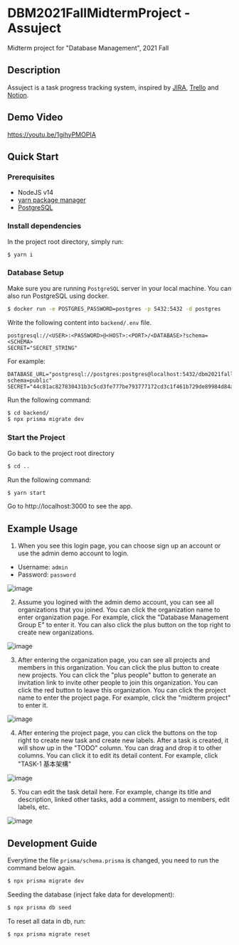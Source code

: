 # DBM2021FallMidtermProject - Assuject

Midterm project for "Database Management", 2021 Fall

## Description

Assuject is a task progress tracking system, inspired by [JIRA](https://www.atlassian.com/software/jira), [Trello](https://trello.com/) and [Notion](https://www.notion.so/).

## Demo Video

https://youtu.be/1gihyPMOPIA

## Quick Start

### Prerequisites

- NodeJS v14
- [yarn package manager](https://www.npmjs.com/package/yarn)
- [PostgreSQL](https://www.postgresql.org/)

### Install dependencies

In the project root directory, simply run:

```bash
$ yarn i
```

### Database Setup

Make sure you are running `PostgreSQL` server in your local machine. You can also run PostgreSQL using docker.

```bash
$ docker run -e POSTGRES_PASSWORD=postgres -p 5432:5432 -d postgres
```

Write the following content into `backend/.env` file.

```
postgresql://<USER>:<PASSWORD>@<HOST>:<PORT>/<DATABASE>?schema=<SCHEMA>
SECRET="SECRET_STRING"
```

For example:

```
DATABASE_URL="postgresql://postgres:postgres@localhost:5432/dbm2021fall?schema=public"
SECRET="44c81ac827830431b3c5cd3fe777be793777172cd3c1f461b729de89984d84a0540cf784122bf99b7bd67408803067a2"
```

Run the following command:

```bash
$ cd backend/
$ npx prisma migrate dev
```

### Start the Project

Go back to the project root directory

```bash
$ cd ..
```

Run the following command:

```bash
$ yarn start
```

Go to http://localhost:3000 to see the app.

## Example Usage

1. When you see this login page, you can choose sign up an account or use the admin demo account to login.
  + Username: `admin`
  + Password: `password`

![image](https://user-images.githubusercontent.com/47914085/142757259-41cd6292-2d63-4a08-895b-f4abf4f894e5.png)

2. Assume you logined with the admin demo account, you can see all organizations that you joined. You can click the organization name to enter organization page. For example, click the "Database Management Group E" to enter it. You can also click the plus button on the top right to create new organizations.

![image](https://user-images.githubusercontent.com/47914085/142757340-9767fd95-bcff-481a-b77a-4809dd8079ee.png)

3. After entering the organization page, you can see all projects and members in this organization. You can click the plus button to create new projects. You can click the "plus people" button to generate an invitation link to invite other people to join this organization. You can click the red button to leave this organization. You can click the project name to enter the project page. For example, click the "midterm project" to enter it.

![image](https://user-images.githubusercontent.com/47914085/142757480-4b857f9d-9534-4ce4-a0f3-35b04120dcfc.png)

4. After entering the project page, you can click the buttons on the top right to create new task and create new labels. After a task is created, it will show up in the "TODO" column. You can drag and drop it to other columns. You can click it to edit its detail content. For example, click "TASK-1 基本架構"

![image](https://user-images.githubusercontent.com/47914085/142757708-51db509e-a21c-493c-82e6-659c07a7bcae.png)

5. You can edit the task detail here. For example, change its title and description, linked other tasks, add a comment, assign to members, edit labels, etc.

![image](https://user-images.githubusercontent.com/47914085/142757781-112375fa-1e60-4dff-921c-4c6345298156.png)

## Development Guide

Everytime the file `prisma/schema.prisma` is changed, you need to run the command below again.

```bash
$ npx prisma migrate dev
```

Seeding the database (inject fake data for development):

```bash
$ npx prisma db seed
```

To reset all data in db, run:

```bash
$ npx prisma migrate reset
```
